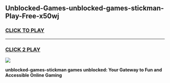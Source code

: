 
## Unblocked-Games-unblocked-games-stickman-Play-Free-x50wj
<h3>
<a href="https://premium76.site?title=unblocked-games-stickman&ref=17A">CLICK TO PLAY</a></h3>
<hr>

<h3>
<a href="https://premium76.site?title=unblocked-games-stickman&ref=17A">CLICK 2 PLAY</a>
  
</h3>

<a href="https://premium76.site?title=unblocked-games-stickman&ref=17A"><img src="https://clearcache.store/games.png"></a>


**unblocked-games-stickman games unblocked: Your Gateway to Fun and Accessible Online Gaming**

